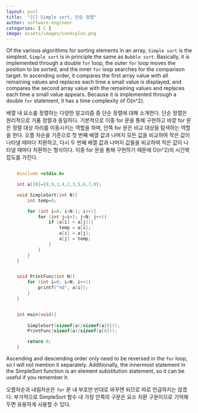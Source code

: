 ```yaml
---
layout: post
title:  "[C] Simple sort, 단순 정렬"
author: software-engineer
categories: [ C ]
image: assets/images/candcplus.png
---
```


Of the various algorithms for sorting elements in an array, `Simple sort` is the simplest. `Simple sort` is in principle the same as `Bubble sort`. Basically, it is implemented through a double `for` loop, the outer `for` loop moves the position to be sorted, and the inner `for` loop searches for the comparison target. In ascending order, it compares the first array value with all remaining values and replaces each time a small value is displayed, and compares the second array value with the remaining values and replaces each time a small value appears. Because it is implemented through a double `for` statement, it has a time complexity of O(n^2).


배열 내 요소를 정렬하는 다양한 알고리즘 중 단순 정렬에 대해 소개한다. 단순 정렬은 원리적으로 거품 정렬과 동일하다. 기본적으로 이중 for 문을 통해 구현하고 바깥 for 문은 정렬 대상 자리를 이동시키는 역할을 하며, 안쪽 for 문은 비교 대상을 탐색하는 역할을 한다. 오름 차순을 기준으로 첫 번째 배열 값과 나머지 모든 값을 비교하여 작은 값이 나타낼 때마다 치환하고, 다시 두 번째 배열 값과 나머지 값들을 비교하여 작은 값이 나타낼 때마다 치환하는 형식이다. 이중 for 문을 통해 구현하기 때문에 O(n^2)의 시간복잡도를 가진다. 



```c

    #include <stdio.h>

    int a[10]={8,9,1,4,2,3,5,6,7,0};

    void SimpleSort(int N){
        int temp=0;

        for (int i=0; i<N-1; i++){
            for (int j=i+1; j<N; j++){
                if (a[i] < a[j]){
                    temp = a[i];
                    a[i] = a[j];
                    a[j] = temp;
                }
            }
        }
    }


    void PrintFunc(int N){
        for (int i=0; i<N; i++){
            printf("%d", a[i]);
        }
    }


    int main(void){
        
        SimpleSort(sizeof(a)/sizeof(a[0]));
        PrintFunc(sizeof(a)/sizeof(a[0]));

        return 0;
    }

```


Ascending and descending order only need to be reversed in the `for` loop, so I will not mention it separately. Additionally, the innermost statement in the SimpleSort function is an element substitution statement, so it can be useful if you remember it.


오름차순과 내림차순은 `for` 문 내 부호만 반대로 바꾸면 되므로 따로 언급하지는 않겠다. 부가적으로 SimpleSort 함수 내 가장 안쪽의 구문은 요소 치환 구문이므로 기억해두면 유용하게 사용할 수 있다. 